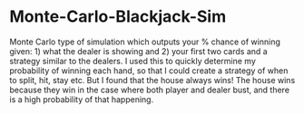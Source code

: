 # Monte-Carlo-Blackjack-Sim
Monte Carlo type of simulation which outputs your % chance of winning given: 1) what the dealer is showing and 2) your first two cards and a strategy similar to the dealers. I used this to quickly determine my probability of winning each hand, so that I could create a strategy of when to split, hit, stay etc. But I found that the house always wins! The house wins because they win in the case where both player and dealer bust, and there is a high probability of that happening. 
